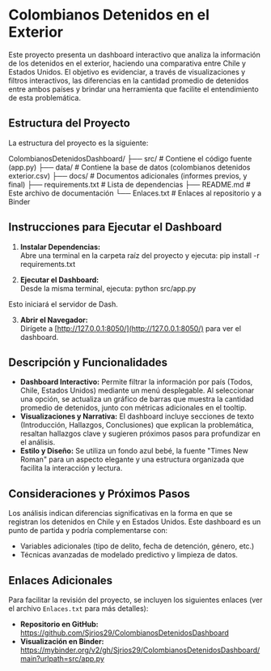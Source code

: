 # Colombianos Detenidos en el Exterior

Este proyecto presenta un dashboard interactivo que analiza la información de los detenidos en el exterior, haciendo una comparativa entre Chile y Estados Unidos. El objetivo es evidenciar, a través de visualizaciones y filtros interactivos, las diferencias en la cantidad promedio de detenidos entre ambos países y brindar una herramienta que facilite el entendimiento de esta problemática.

## Estructura del Proyecto

La estructura del proyecto es la siguiente:

ColombianosDetenidosDashboard/
├── src/          # Contiene el código fuente (app.py)
├── data/         # Contiene la base de datos (colombianos detenidos exterior.csv)
├── docs/         # Documentos adicionales (informes previos, y final)
├── requirements.txt   # Lista de dependencias
├── README.md     # Este archivo de documentación
└── Enlaces.txt   # Enlaces al repositorio y a Binder


## Instrucciones para Ejecutar el Dashboard

1. **Instalar Dependencias:**  
   Abre una terminal en la carpeta raíz del proyecto y ejecuta:
pip install -r requirements.txt


2. **Ejecutar el Dashboard:**  
Desde la misma terminal, ejecuta:
python src/app.py

Esto iniciará el servidor de Dash.

3. **Abrir el Navegador:**  
Dirígete a [http://127.0.0.1:8050/](http://127.0.0.1:8050/) para ver el dashboard.

## Descripción y Funcionalidades

- **Dashboard Interactivo:** Permite filtrar la información por país (Todos, Chile, Estados Unidos) mediante un menú desplegable. Al seleccionar una opción, se actualiza un gráfico de barras que muestra la cantidad promedio de detenidos, junto con métricas adicionales en el tooltip.
- **Visualizaciones y Narrativa:** El dashboard incluye secciones de texto (Introducción, Hallazgos, Conclusiones) que explican la problemática, resaltan hallazgos clave y sugieren próximos pasos para profundizar en el análisis.
- **Estilo y Diseño:** Se utiliza un fondo azul bebé, la fuente "Times New Roman" para un aspecto elegante y una estructura organizada que facilita la interacción y lectura.

## Consideraciones y Próximos Pasos

Los análisis indican diferencias significativas en la forma en que se registran los detenidos en Chile y en Estados Unidos. Este dashboard es un punto de partida y podría complementarse con:
- Variables adicionales (tipo de delito, fecha de detención, género, etc.)
- Técnicas avanzadas de modelado predictivo y limpieza de datos.

## Enlaces Adicionales

Para facilitar la revisión del proyecto, se incluyen los siguientes enlaces (ver el archivo `Enlaces.txt` para más detalles):

- **Repositorio en GitHub:** https://github.com/Sjrios29/ColombianosDetenidosDashboard
- **Visualización en Binder:** https://mybinder.org/v2/gh/Sjrios29/ColombianosDetenidosDashboard/main?urlpath=src/app.py

